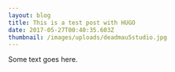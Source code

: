 ```yaml
---
layout: blog
title: This is a test post with HUGO
date: 2017-05-27T00:40:35.603Z
thumbnail: /images/uploads/deadmau5studio.jpg
---
```

Some text goes here.
